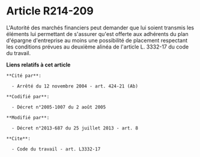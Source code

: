 # Article R214-209

L'Autorité des marchés financiers peut demander que lui soient transmis les éléments lui permettant de s'assurer qu'est
offerte aux adhérents du plan d'épargne d'entreprise au moins une possibilité de placement respectant les conditions prévues
au deuxième alinéa de l'article L. 3332-17 du code du travail.

**Liens relatifs à cet article**

	**Cité par**:

	  - Arrêté du 12 novembre 2004 - art. 424-21 (Ab)

	**Codifié par**:

	  - Décret n°2005-1007 du 2 août 2005

	**Modifié par**:

	  - Décret n°2013-687 du 25 juillet 2013 - art. 8

	**Cite**:

	  - Code du travail - art. L3332-17
